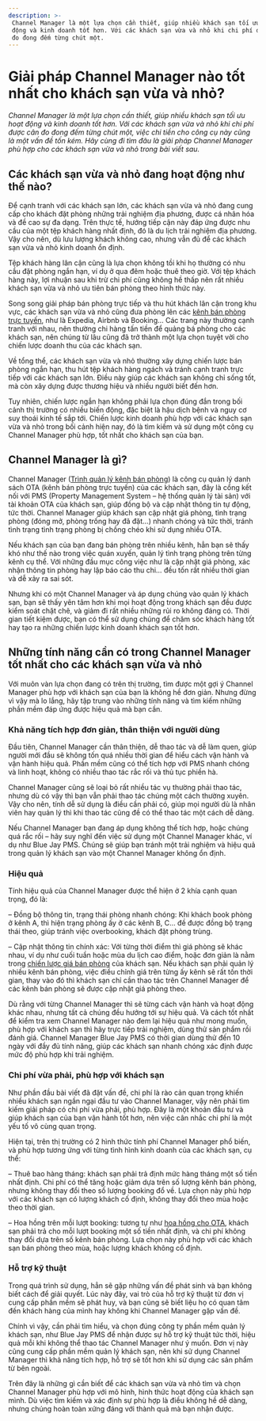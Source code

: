 ```yaml
---
description: >-
 Channel Manager là một lựa chọn cần thiết, giúp nhiều khách sạn tối ưu hoạt
 động và kinh doanh tốt hơn. Với các khách sạn vừa và nhỏ khi chi phí được cân
 đo đong đếm từng chút một.
---
```


# Giải pháp Channel Manager nào tốt nhất cho khách sạn vừa và nhỏ?

_Channel Manager là một lựa chọn cần thiết, giúp nhiều khách sạn tối ưu hoạt động và kinh doanh tốt hơn. Với các khách sạn vừa và nhỏ khi chi phí được cân đo đong đếm từng chút một, việc chi tiền cho công cụ này cũng là một vấn đề tốn kém. Hãy cùng đi tìm đâu là giải pháp Channel Manager phù hợp cho các khách sạn vừa và nhỏ trong bài viết sau._

## Các khách sạn vừa và nhỏ đang hoạt động như thế nào?

Để cạnh tranh với các khách sạn lớn, các khách sạn vừa và nhỏ đang cung cấp cho khách đặt phòng những trải nghiệm địa phương, được cá nhân hóa và đề cao sự đa dạng. Trên thực tế, hướng tiếp cận này đáp ứng được nhu cầu của một tệp khách hàng nhất định, đó là du lịch trải nghiệm địa phương. Vậy cho nên, dù lưu lượng khách không cao, nhưng vẫn đủ để các khách sạn vừa và nhỏ kinh doanh ổn định.

Tệp khách hàng lân cận cũng là lựa chọn không tồi khi họ thường có nhu cầu đặt phòng ngắn hạn, ví dụ ở qua đêm hoặc thuê theo giờ. Với tệp khách hàng này, lợi nhuận sau khi trừ chi phí cũng không hề thấp nên rất nhiều khách sạn vừa và nhỏ ưu tiên bán phòng theo hình thức này.

Song song giải pháp bán phòng trực tiếp và thu hút khách lân cận trong khu vực, các khách sạn vừa và nhỏ cũng đưa phòng lên các [kênh bán phòng trực tuyến](https://bluejaypms.com/article/cac-kenh-ban-phong-truc-tuyen-quan-trong-nhat-cua-khach-san-111), như là Expedia, Airbnb và Booking… Các trang này thường cạnh tranh với nhau, nên thường chi hàng tấn tiền để quảng bá phòng cho các khách sạn, nên chúng từ lâu cũng đã trở thành một lựa chọn tuyệt vời cho chiến lược doanh thu của các khách sạn.

Về tổng thể, các khách sạn vừa và nhỏ thường xây dựng chiến lược bán phòng ngắn hạn, thu hút tệp khách hàng ngách và tránh cạnh tranh trực tiếp với các khách sạn lớn. Điều này giúp các khách sạn không chỉ sống tốt, mà còn xây dựng được thương hiệu và nhiều người biết đến hơn.

Tuy nhiên, chiến lược ngắn hạn không phải lựa chọn đúng đắn trong bối cảnh thị trường có nhiều biến động, đặc biệt là hậu dịch bệnh và nguy cơ suy thoái kinh tế sắp tới. Chiến lược kinh doanh phù hợp với các khách sạn vừa và nhỏ trong bối cảnh hiện nay, đó là tìm kiếm và sử dụng một công cụ Channel Manager phù hợp, tốt nhất cho khách sạn của bạn.

## Channel Manager là gì?

Channel Manager ([Trình quản lý kênh bán phòng](https://bluejaypms.com/article/channel-manager-la-gi-va-cach-dung-channel-manager-94)) là công cụ quản lý danh sách OTA (kênh bán phòng trực tuyến) của các khách sạn, đây là cổng kết nối với PMS (Property Management System – hệ thống quản lý tài sản) với tài khoản OTA của khách sạn, giúp đồng bộ và cập nhật thông tin tự động, tức thời. Channel Manager giúp khách sạn cập nhật giá phòng, tình trạng phòng (đóng mở, phòng trống hay đã đặt…) nhanh chóng và tức thời, tránh tình trạng tình trạng phòng bị chồng chéo khi sử dụng nhiều OTA.

Nếu khách sạn của bạn đang bán phòng trên nhiều kênh, hẳn bạn sẽ thấy khó như thế nào trong việc quán xuyến, quản lý tình trạng phòng trên từng kênh cụ thể. Với những đầu mục công việc như là cập nhật giá phòng, xác nhận thông tin phòng hay lập báo cáo thu chi… đều tốn rất nhiều thời gian và dễ xảy ra sai sót.

Nhưng khi có một Channel Manager và áp dụng chúng vào quản lý khách sạn, bạn sẽ thấy yên tâm hơn khi mọi hoạt động trong khách sạn đều được kiểm soát chặt chẽ, và giảm đi rất nhiều những rủi ro không đáng có. Thời gian tiết kiệm được, bạn có thể sử dụng chúng để chăm sóc khách hàng tốt hay tạo ra những chiến lược kinh doanh khách sạn tốt hơn.

## Những tính năng cần có trong Channel Manager tốt nhất cho các khách sạn vừa và nhỏ

Với muôn vàn lựa chọn đang có trên thị trường, tìm được một gợi ý Channel Manager phù hợp với khách sạn của bạn là không hề đơn giản. Nhưng đừng vì vậy mà lo lắng, hãy tập trung vào những tính năng và tìm kiếm những phần mềm đáp ứng được hiệu quả mà bạn cần.

### Khả năng tích hợp đơn giản, thân thiện với người dùng

Đầu tiên, Channel Manager cần thân thiện, dễ thao tác và dễ làm quen, giúp người mới đầu sẽ không tốn quá nhiều thời gian để hiểu cách vận hành và vận hành hiệu quả. Phần mềm cũng có thể tích hợp với PMS nhanh chóng và linh hoạt, không có nhiều thao tác rắc rối và thủ tục phiền hà.

Channel Manager cũng sẽ loại bỏ rất nhiều tác vụ thường phải thao tác, nhưng dù có vậy thì bạn vẫn phải thao tác chúng một cách thường xuyên. Vậy cho nên, tính dễ sử dụng là điều cần phải có, giúp mọi người dù là nhân viên hay quản lý thì khi thao tác cũng đề có thể thao tác một cách dễ dàng.

Nếu Channel Manager bạn đang áp dụng không thể tích hợp, hoặc chúng quá rắc rối – hãy suy nghĩ đến việc sử dụng một Channel Manager khác, ví dụ như Blue Jay PMS. Chúng sẽ giúp bạn tránh một trải nghiệm và hiệu quả trong quản lý khách sạn vào một Channel Manager không ổn định.

### Hiệu quả

Tính hiệu quả của Channel Manager được thể hiện ở 2 khía cạnh quan trọng, đó là:

– Đồng bộ thông tin, trạng thái phòng nhanh chóng: Khi khách book phòng ở kênh A, thì hiện trạng phòng ấy ở các kênh B, C… đề được đồng bộ trạng thái theo, giúp tránh việc overbooking, khách đặt phòng trùng.

– Cập nhật thông tin chính xác: Với từng thời điểm thì giá phòng sẽ khác nhau, ví dụ như cuối tuần hoặc mùa du lịch cao điểm, hoặc đơn giản là nằm trong [chiến lược giá bán phòng](https://bluejaypms.com/article/ban-da-bao-gio-danh-gia-chien-luoc-gia-khach-san-cua-minh-chua-203) của khách sạn. Nếu khách sạn phải quản lý nhiều kênh bán phòng, việc điều chỉnh giá trên từng ấy kênh sẽ rất tốn thời gian, thay vào đó thì khách sạn chỉ cần thao tác trên Channel Manager để các kênh bán phòng sẽ được cập nhật giá phòng theo.

Dù rằng với từng Channel Manager thì sẽ từng cách vận hành và hoạt động khác nhau, nhưng tất cả chúng đều hướng tới sự hiệu quả. Và cách tốt nhất để kiểm tra xem Channel Manager nào đem lại hiệu quả như mong muốn, phù hợp với khách sạn thì hãy trực tiếp trải nghiệm, dùng thử sản phẩm rồi đánh giá. Channel Manager Blue Jay PMS có thời gian dùng thử đến 10 ngày với đầy đủ tính năng, giúp các khách sạn nhanh chóng xác định được mức độ phù hợp khi trải nghiệm.

### Chi phí vừa phải, phù hợp với khách sạn

Như phần đầu bài viết đã đặt vấn đề, chi phí là rào cản quan trọng khiến nhiều khách sạn ngần ngại đầu tư vào Channel Manager, vậy nên phải tìm kiếm giải pháp có chi phí vừa phải, phù hợp. Đây là một khoản đầu tư và giúp khách sạn của bạn vận hành tốt hơn, nên việc cân nhắc chi phí là một yếu tố vô cùng quan trọng.

Hiện tại, trên thị trường có 2 hình thức tính phí Channel Manager phổ biến, và phù hợp tương ứng với từng tình hình kinh doanh của các khách sạn, cụ thể:

– Thuê bao hàng tháng: khách sạn phải trả định mức hàng tháng một số tiền nhất định. Chi phí có thể tăng hoặc giảm dựa trên số lượng kênh bán phòng, nhưng không thay đổi theo số lượng booking đổ về. Lựa chọn này phù hợp với các khách sạn có lượng khách cố định, không thay đổi theo mùa hoặc theo thời gian.

– Hoa hồng trên mỗi lượt booking: tương tự như [hoa hồng cho OTA](https://bluejaypms.com/article/chi-phi-hoa-hong-ota-155), khách sạn phải trả cho mỗi lượt booking một số tiền nhất định, và chi phí không thay đổi dựa trên số kênh bán phòng. Lựa chọn này phù hợp với các khách sạn bán phòng theo mùa, hoặc lượng khách không cố định.

### Hỗ trợ kỹ thuật

Trong quá trình sử dụng, hẳn sẽ gặp những vấn đề phát sinh và bạn không biết cách để giải quyết. Lúc này đây, vai trò của hỗ trợ kỹ thuật từ đơn vị cung cấp phần mềm sẽ phát huy, và bạn cũng sẽ biết liệu họ có quan tâm đến khách hàng của mình hay không khi Channel Manager gặp vấn đề.

Chính vì vậy, cần phải tìm hiểu, và chọn đúng công ty phần mềm quản lý khách sạn, như Blue Jay PMS để nhận được sự hỗ trợ kỹ thuật tức thời, hiệu quả mỗi khi không thể thao tác Channel Manager như ý muốn. Đơn vị này cũng cung cấp phần mềm quản lý khách sạn, nên khi sử dụng Channel Manager thì khả năng tích hợp, hỗ trợ sẽ tốt hơn khi sử dụng các sản phẩm từ bên ngoài.

Trên đây là những gì cần biết để các khách sạn vừa và nhỏ tìm và chọn Channel Manager phù hợp với mô hình, hình thức hoạt động của khách sạn mình. Dù việc tìm kiếm và xác định sự phù hợp là điều không hề dễ dàng, nhưng chúng hoàn toàn xứng đáng với thành quả mà bạn nhận được.
